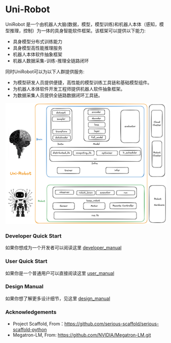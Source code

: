 # Uni-Robot


UniRobot 是一个由机器人大脑(数据，模型，模型训练)和机器人本体（感知，模型推理，控制）为一体的具身智能软件框架。该框架可以提供以下能力:

- 具身模型分布式训练能力
- 具身模型高性能推理服务
- 机器人本体软件抽象框架
- 机器人数据采集-训练-推理全链路闭环

同时UniRobot可以为以下人群提供服务:

- 为模型研发人员提供便捷，高性能的模型训练工具链和基础模型组件。
- 为机器人本体软件开发工程师提供机器人软件抽象框架。
- 为数据采集人员提供全链路数据闭环工具链。


![TOP-Design](./asset/img/uni-robot.png "UniRobot Top Desgin")


### Developer Quick Start

如果你想成为一个开发者可以阅读这里 [developer_manual](./md_doc/developer_manual.md)


### User Quick Start

如果你是一个普通用户可以直接阅读这里 [user_manual](./md_doc/user_manual.md)

### Design Manual

如果你想了解更多设计细节，见这里 [design_manual](./md_doc/design_manual.md)

### Acknowledgements

- Project Scaffold, From：https://github.com/serious-scaffold/serious-scaffold-python
- Megatron-LM, From: https://github.com/NVIDIA/Megatron-LM.git
